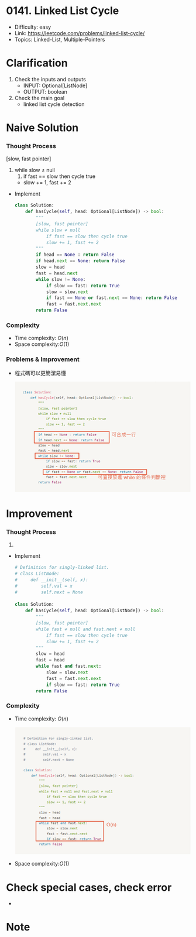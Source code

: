 # 0141. Linked List Cycle

- Difficulty: easy
- Link: https://leetcode.com/problems/linked-list-cycle/
- Topics: Linked-List, Multiple-Pointers

# Clarification

1. Check the inputs and outputs
    - INPUT: Optional[ListNode]
    - OUTPUT: boolean
2. Check the main goal
    - linked list cycle detection

# Naive Solution

### Thought Process

[slow, fast pointer]

1. while slow ≠ null
    1. if fast == slow then cycle true
    - slow += 1, fast += 2
- Implement
    
    ```python
    class Solution:
        def hasCycle(self, head: Optional[ListNode]) -> bool:
            """
            [slow, fast pointer]
            while slow ≠ null
                if fast == slow then cycle true
                slow += 1, fast += 2
            """
            if head == None : return False
            if head.next == None: return False
            slow = head
            fast = head.next
            while slow != None:
                if slow == fast: return True
                slow = slow.next
                if fast == None or fast.next == None: return False
                fast = fast.next.next
            return False
    ```
    

### Complexity

- Time complexity: $O(n)$
- Space complexity:$O(1)$

### Problems & Improvement

- 程式碼可以更簡潔易懂
    
    ![Untitled](./Untitled.png)
    

# Improvement

### Thought Process

1. 
- Implement
    
    ```python
    # Definition for singly-linked list.
    # class ListNode:
    #     def __init__(self, x):
    #         self.val = x
    #         self.next = None
    
    class Solution:
        def hasCycle(self, head: Optional[ListNode]) -> bool:
            """
            [slow, fast pointer]
            while fast ≠ null and fast.next ≠ null
                if fast == slow then cycle true
                slow += 1, fast += 2
            """
            slow = head
            fast = head
            while fast and fast.next:
                slow = slow.next
                fast = fast.next.next
                if slow == fast: return True
            return False
    ```
    

### Complexity

- Time complexity: $O(n)$
    
    ![Untitled](./Untitled%201.png)
    
- Space complexity:$O(1)$

# Check special cases, check error

- 

# Note